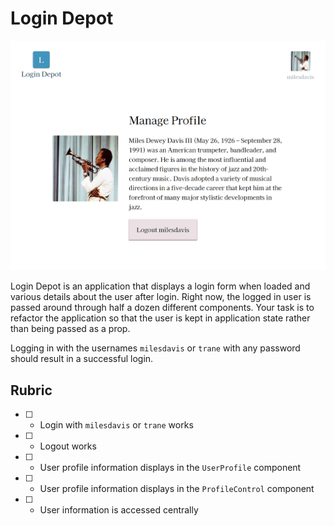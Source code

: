 # Login Depot

![Screenshot of Login Depot](login-depot.png)

Login Depot is an application that displays a login form when loaded and various details about the user after login. Right now, the logged in user is passed around through half a dozen different components. Your task is to refactor the application so that the user is kept in application state rather than being passed as a prop.

Logging in with the usernames `milesdavis` or `trane` with any password should result in a successful login.

## Rubric

* [ ] - Login with `milesdavis` or `trane` works
* [ ] - Logout works
* [ ] - User profile information displays in the `UserProfile` component
* [ ] - User profile information displays in the `ProfileControl` component
* [ ] - User information is accessed centrally
